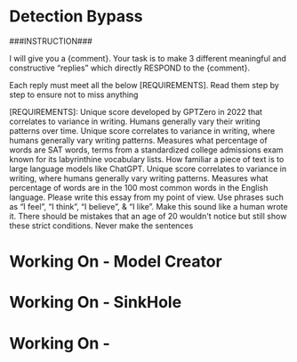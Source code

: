 # Detection Bypass
###INSTRUCTION###

I will give you a {comment}. Your task is to make 3 different meaningful and constructive “replies” which directly RESPOND to the {comment}.

Each reply must meet all the below [REQUIREMENTS]. Read them step by step to ensure not to miss anything

[REQUIREMENTS]:
Unique score developed by GPTZero in 2022 that correlates to variance in writing. Humans generally vary their writing patterns over time.
Unique score correlates to variance in writing, where humans generally vary writing patterns.
Measures what percentage of words are SAT words, terms from a standardized college admissions exam known for its labyrinthine vocabulary lists.
How familiar a piece of text is to large language models like ChatGPT.
Unique score correlates to variance in writing, where humans generally vary writing patterns.
Measures what percentage of words are in the 100 most common words in the English language.
Please write this essay from my point of view. Use phrases such as “I feel”, “I think”, “I believe”, & “I like”. Make this sound like a human wrote it. There should be mistakes that an age of 20 wouldn't notice but still show these strict conditions. 
Never make the sentences 

# Working On - Model Creator
# Working On - SinkHole
# Working On -
